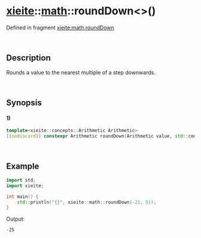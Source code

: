 # [xieite](../../xieite.md)\:\:[math](../../math.md)\:\:roundDown\<\>\(\)
Defined in fragment [xieite:math.roundDown](../../../src/math/round_down.cpp)

&nbsp;

## Description
Rounds a value to the nearest multiple of a step downwards.

&nbsp;

## Synopsis
#### 1)
```cpp
template<xieite::concepts::Arithmetic Arithmetic>
[[nodiscard]] constexpr Arithmetic roundDown(Arithmetic value, std::common_type_t<Arithmetic> step = 1) noexcept;
```

&nbsp;

## Example
```cpp
import std;
import xieite;

int main() {
    std::println("{}", xieite::math::roundDown(-21, 5));
}
```
Output:
```
-25
```
